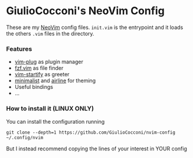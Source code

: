# GiulioCocconi's NeoVim Config

These are my [NeoVim](https://neovim.io) config files. 
`init.vim` is the entrypoint and it loads the others `.vim` files in the directory.

### Features

- [vim-plug](https://github.com/junegunn/vim-plug) as plugin manager
- [fzf.vim](https://github.com/junegunn/fzf.vim) as file finder
- [vim-startify](https://github.com/mhinz/vim-startify) as greeter
- [minimalist](https://github.com/dikiaap/minimalist) and [airline](https://github.com/vim-airline/vim-airline) for theming
- Useful bindings
- ...

### How to install it (LINUX ONLY)
You can install the configuration running
```
git clone --depth=1 https://github.com/GiulioCocconi/nvim-config ~/.config/nvim
```
But I instead recommend copying the lines of your interest in YOUR config

